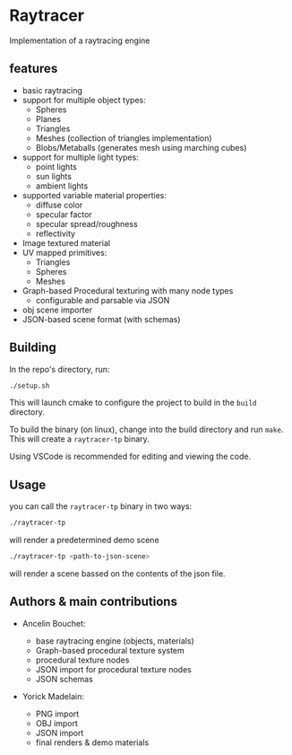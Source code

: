 # Raytracer

Implementation of a raytracing engine

## features
- basic raytracing
- support for multiple object types:
  * Spheres
  * Planes
  * Triangles
  * Meshes (collection of triangles implementation)
  * Blobs/Metaballs (generates mesh using marching cubes)
- support for multiple light types:
  * point lights
  * sun lights
  * ambient lights
- supported variable material properties:
  * diffuse color
  * specular factor
  * specular spread/roughness
  * reflectivity
- Image textured material
- UV mapped primitives:
  * Triangles
  * Spheres
  * Meshes
- Graph-based Procedural texturing with many node types
  * configurable and parsable via JSON
- obj scene importer
- JSON-based scene format (with schemas)

## Building

In the repo's directory, run:
```sh
./setup.sh
```
This will launch cmake to configure the project to build in the `build` directory.

To build the binary (on linux), change into the build directory and run `make`. This will create a `raytracer-tp` binary.

Using VSCode is recommended for editing and viewing the code.

## Usage

you can call the `raytracer-tp` binary in two ways:
```sh
./raytracer-tp
```
will render a predetermined demo scene

```sh
./raytracer-tp <path-to-json-scene>
```
will render a scene bassed on the contents of the json file.

## Authors & main contributions
- Ancelin Bouchet: 
  - base raytracing engine (objects, materials)
  - Graph-based procedural texture system
  - procedural texture nodes
  - JSON import for procedural texture nodes
  - JSON schemas

- Yorick Madelain:
  - PNG import
  - OBJ import
  - JSON import
  - final renders & demo materials

